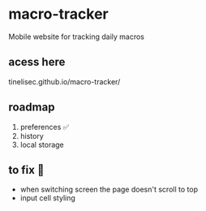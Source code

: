 # macro-tracker
Mobile website for tracking daily macros


## acess here
tinelisec.github.io/macro-tracker/

## roadmap
1. preferences ✅
2. history 
3. local storage


## to fix 🚧
- when switching screen the page doesn't scroll to top
- input cell styling

